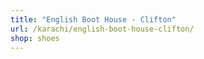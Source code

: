 ```yaml
---
title: "English Boot House - Clifton"
url: /karachi/english-boot-house-clifton/
shop: shoes
---
```

